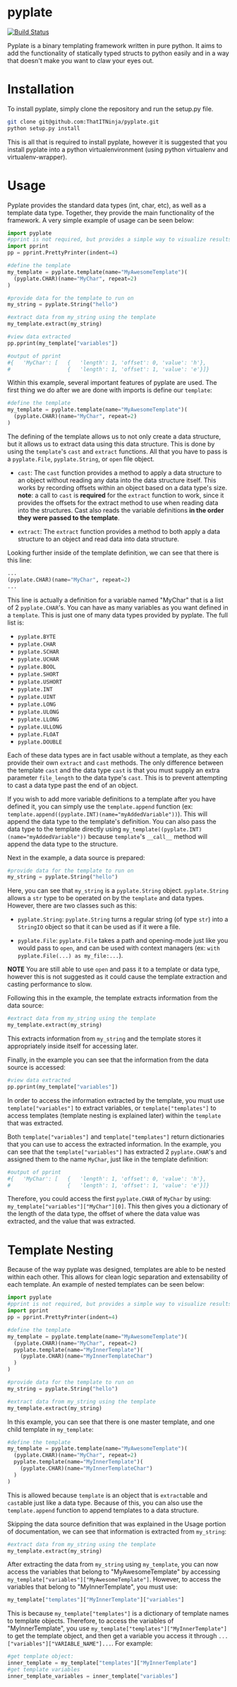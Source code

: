 pyplate
=======
[![Build Status](https://travis-ci.org/ThatITNinja/pyplate.svg?branch=master)](https://travis-ci.org/ThatITNinja/pyplate)

Pyplate is a binary templating framework written in pure python. It aims to add the functionality of statically typed structs to python easily and in a way that doesn't make you want to claw your eyes out.

Installation
=======
To install pyplate, simply clone the repository and run the setup.py file.

```sh
git clone git@github.com:ThatITNinja/pyplate.git
python setup.py install
```

This is all that is required to install pyplate, however it is suggested that you install pyplate into a python virtualenvironment (using python virtualenv and virtualenv-wrapper).

Usage
=======
Pyplate provides the standard data types (int, char, etc), as well as a template data type. Together, they provide the main functionality of the framework. A very simple example of usage can be seen below:

```python
import pyplate
#pprint is not required, but provides a simple way to visualize results
import pprint
pp = pprint.PrettyPrinter(indent=4)

#define the template
my_template = pyplate.template(name="MyAwesomeTemplate")(
  (pyplate.CHAR)(name="MyChar", repeat=2)
)

#provide data for the template to run on
my_string = pyplate.String("hello")

#extract data from my_string using the template
my_template.extract(my_string)

#view data extracted
pp.pprint(my_template["variables"])

#output of pprint
#{   'MyChar': [   {   'length': 1, 'offset': 0, 'value': 'h'},
#                  {   'length': 1, 'offset': 1, 'value': 'e'}]}
```

Within this example, several important features of pyplate are used. The first thing we do after we are done with imports is define our `template`:

```python
#define the template
my_template = pyplate.template(name="MyAwesomeTemplate")(
  (pyplate.CHAR)(name="MyChar", repeat=2)
)
```
The defining of the template allows us to not only create a data structure, but it allows us to extract data using this data structure. This is done by using the `template`'s `cast` and `extract` functions. All that you have to pass is a `pyplate.File`, `pyplate.String`, or `open` file object.

* `cast`: The `cast` function provides a method to apply a data structure to an object without reading any data into the data structure itself. This works by recording offsets within an object based on a data type's size.
 **note**: a call to `cast` is **required** for the `extract` function to work, since it provides the offsets for the extract method to use when reading data into the structures. Cast also reads the variable definitions **in the order they were passed to the template**.

* `extract`: The `extract` function provides a method to both apply a data structure to an object and read data into  data structure.

Looking further inside of the template definition, we can see that there is this line:

```python
...
(pyplate.CHAR)(name="MyChar", repeat=2)
...
```
This line is actually a definition for a variable named "MyChar" that is a list of 2 `pyplate.CHAR`'s. You can have as many variables as you want defined in a `template`. This is just one of many data types provided by pyplate. The full list is:

* `pyplate.BYTE`
* `pyplate.CHAR`
* `pyplate.SCHAR`
* `pyplate.UCHAR`
* `pyplate.BOOL`
* `pyplate.SHORT`
* `pyplate.USHORT`
* `pyplate.INT`
* `pyplate.UINT`
* `pyplate.LONG`
* `pyplate.ULONG`
* `pyplate.LLONG`
* `pyplate.ULLONG`
* `pyplate.FLOAT`
* `pyplate.DOUBLE`

Each of these data types are in fact usable without a template, as they each provide their own `extract` and `cast` methods. The only difference between the template `cast` and the data type `cast` is that you must supply an extra parameter `file_length` to the data type's `cast`. This is to prevent attempting to cast a data type past the end of an object.

If you wish to add more variable definitions to a template after you have defined it, you can simply use the `template.append` function (ex: `template.append((pyplate.INT)(name="myAddedVariable"))`). This will append the data type to the template's definition. You can also pass the data type to the template directly using `my_template((pyplate.INT)(name="myAddedVariable"))` because `template`'s `__call__` method will append the data type to the structure.

Next in the example, a data source is prepared:

```python
#provide data for the template to run on
my_string = pyplate.String("hello")
```
Here, you can see that `my_string` is a `pyplate.String` object. `pyplate.String` allows a `str` type to be operated on by the `template` and data types. However, there are two classes such as this:

* `pyplate.String`: `pyplate.String` turns a regular string (of type `str`) into a `StringIO` object so that it can be used as if it were a file.

* `pyplate.File`: `pyplate.File` takes a path and opening-mode just like you would pass to `open`, and can be used with context managers (ex: `with pyplate.File(...) as my_file:...`).

 **NOTE** You are still able to use `open` and pass it to a template or data type, however this is not suggested as it could cause the template extraction and casting performance to slow.

Following this in the example, the template extracts information from the data source:

```python
#extract data from my_string using the template
my_template.extract(my_string)
```

This extracts information from `my_string` and the template stores it appropriately inside itself for accessing later.

Finally, in the example you can see that the information from the data source is accessed:

```python
#view data extracted
pp.pprint(my_template["variables"])
```

In order to access the information extracted by the template, you must use `template["variables"]` to extract variables, or `template["templates"]` to access templates (template nesting is explained later) within the `template` that was extracted.

Both `template["variables"]` and `template["templates"]` return dictionaries that you can use to access the extracted information. In the example, you can see that the `template["variables"]` has extracted 2 `pyplate.CHAR`'s and assigned them to the name `MyChar`, just like in the template definition:

```python
#output of pprint
#{   'MyChar': [   {   'length': 1, 'offset': 0, 'value': 'h'},
#                  {   'length': 1, 'offset': 1, 'value': 'e'}]}
```

Therefore, you could access the first `pyplate.CHAR` of `MyChar` by using: `my_template["variables"]["MyChar"][0]`. This then gives you a dictionary of the length of the data type, the offset of where the data value was extracted, and the value that was extracted.

Template Nesting
=======
Because of the way pyplate was designed, templates are able to be nested within each other. This allows for clean logic separation and extensability of each template. An example of nested templates can be seen below:

```python
import pyplate
#pprint is not required, but provides a simple way to visualize results
import pprint
pp = pprint.PrettyPrinter(indent=4)

#define the template
my_template = pyplate.template(name="MyAwesomeTemplate")(
  (pyplate.CHAR)(name="MyChar", repeat=2)
  pyplate.template(name="MyInnerTemplate")(
    (pyplate.CHAR)(name="MyInnerTemplateChar")
  )
)

#provide data for the template to run on
my_string = pyplate.String("hello")

#extract data from my_string using the template
my_template.extract(my_string)
```

In this example, you can see that there is one master template, and one child template in `my_template`:

```python
#define the template
my_template = pyplate.template(name="MyAwesomeTemplate")(
  (pyplate.CHAR)(name="MyChar", repeat=2)
  pyplate.template(name="MyInnerTemplate")(
    (pyplate.CHAR)(name="MyInnerTemplateChar")
  )
)
```

This is allowed because `template` is an object that is `extract`able and `cast`able just like a data type. Because of this, you can also use the `template.append` function to append templates to a data structure.

Skipping the data source definition that was explained in the Usage portion of documentation, we can see that information is extracted from `my_string`:

```python
#extract data from my_string using the template
my_template.extract(my_string)
```

After extracting the data from `my_string` using `my_template`, you can now access the variables that belong to "MyAwesomeTemplate" by accessing `my_template["variables"]["MyAwesomeTemplate"]`. However, to access the variables that belong to "MyInnerTemplate", you must use:

```python
my_template["templates"]["MyInnerTemplate"]["variables"]
```

This is because `my_template["templates"]` is a dictionary of template names to template objects. Therefore, to access the variables of "MyInnerTemplate", you use `my_template["templates"]["MyInnerTemplate"]` to get the template object, and then get a variable you access it through `...["variables"]["VARIABLE_NAME"]...`. For example:

```python
#get template object:
inner_template = my_template["templates"]["MyInnerTemplate"]
#get template variables
inner_template_variables = inner_template["variables"]
```